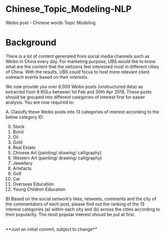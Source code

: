 # Chinese_Topic_Modeling-NLP
Weibo post - Chinese words Topic Modeling

# Background

There is a lot of content generated from social media channels such as Weibo in China every day. For marketing purpose, UBS would like to know what are the content that the netizens feel interested most in different cities of China. With the results, UBS could focus to host more relevant client outreach events based on their interests.

We now provide you over 6,000 Weibo posts (unstructured data) as extracted from 8 KOLs between 1st Feb and 30th Apr 2018. These posts should be grouped into different categories of interest first for easier analysis. You are now required to:

A. Classify these Weibo posts into 13 categories of interest according to the below category ID:

0. Stock
1. Bond
2. Oil
3. Gold
4. Real Estate
5. Chinese Art (painting/ drawing/ calligraphy)
6. Western Art (painting/ drawing/ calligraphy)
7. Jewellery
8. Artefacts
9. Golf
10. Car
11. Overseas Education
12. Young Children Education 

B) Based on the social network’s likes, retweets, comments and the city of the commentators of each post, please find out the ranking of the 13 interest categories (a) within each city and (b) across the cities according to their popularity. The most popular interest should be put at first.

<br>
**Just an initial commit, subject to change**
